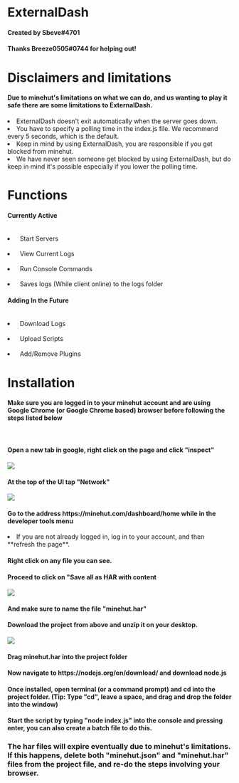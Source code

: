 # ExternalDash
<h4>Created by Sbeve#4701</h4>
<h4>Thanks Breeze0505#0744 for helping out!</h4>

 
# Disclaimers and limitations
<h4>Due to minehut's limitations on what we can do, and us wanting to play it safe there are some limitations to ExternalDash.</h4>
<li> ExternalDash doesn't exit automatically when the server goes down.</li>
<li> You have to specify a polling time in the index.js file. We recommend every 5 seconds, which is the default. </li>
<li> Keep in mind by using ExternalDash, you are responsible if you get blocked from minehut. </li>
<li> We have never seen someone get blocked by using ExternalDash, but do keep in mind it's possible especially if you lower the polling time. </li>

# Functions
 <h4>Currently Active</h4>
 <br>
 <li>&nbsp; Start Servers</li>
 <br>
 <li>&nbsp; View Current Logs</li>
 <br>
 <li>&nbsp; Run Console Commands</li>
 <br>
 <li>&nbsp; Saves logs (While client online) to the logs folder</li>
 <h4>Adding In the Future</h4>
 <br>
 <li> &nbsp; Download Logs</li>
 <br>
 <li> &nbsp; Upload Scripts</li>
 <br>
 <li> &nbsp; Add/Remove Plugins</li>

 # Installation
 <h4>Make sure you are logged in to your minehut account and are using Google Chrome (or Google Chrome based) browser before following the steps listed below</h4>
 <br>
  <h4>Open a new tab in google, right click on the page and click "inspect"</h4>
  <img src=https://user-images.githubusercontent.com/42012824/113481844-f45db600-94ac-11eb-8c92-96e6915c65b1.png></img>
  <h4>At the top of the UI tap "Network"</h4>
  <img src=https://user-images.githubusercontent.com/42012824/113481874-13f4de80-94ad-11eb-8632-c0e9b9a5f687.png></img>
  <h4>Go to the address https://minehut.com/dashboard/home while in the developer tools menu</h4>
  <li> If you are not already logged in, log in to your account, and then **refresh the page**.  </li>
  <h4>Right click on any file you can see.</h4>
  <h4>Proceed to click on "Save all as HAR with content</h4>
  <img src=https://user-images.githubusercontent.com/42012824/113482035-d17fd180-94ad-11eb-968d-969c1d8bbae5.png></img>
  <h4>And make sure to name the file "minehut.har"</h4>
  <h4>Download the project from above and unzip it on your desktop.</h4>
  <img src=https://user-images.githubusercontent.com/42012824/113482087-0be96e80-94ae-11eb-92df-0f43ac68f1ac.png></img>
  <h4>Drag minehut.har into the project folder</h4>
  <h4>Now navigate to https://nodejs.org/en/download/ and download node.js</h4>
  <h4>Once installed, open terminal (or a command prompt) and cd into the project folder. (Tip: Type "cd", leave a space, and drag and drop the folder into the window)</h4>
  <h4>Start the script by typing "node index.js" into the console and pressing enter, you can also create a batch file to do this.</h4>
  <h3>The har files will expire eventually due to minehut's limitations. If this happens, delete both "minehut.json" and "minehut.har" files from the project file, and re-do the steps involving your browser.</h3>
